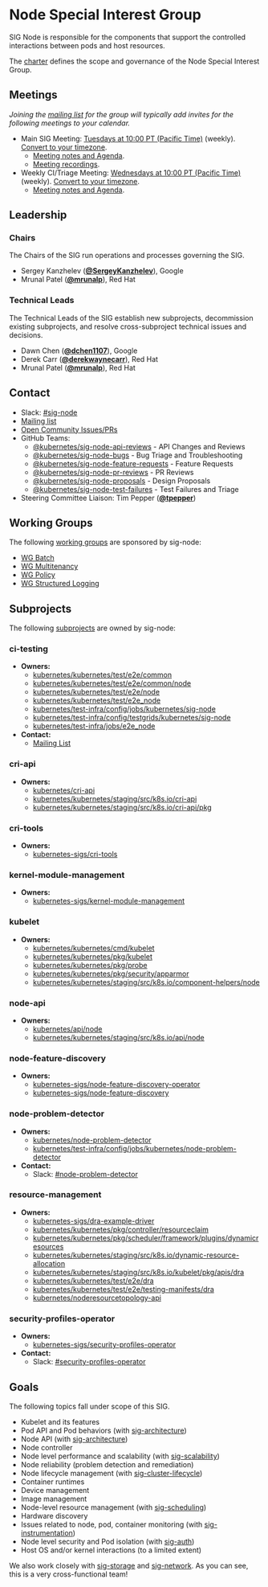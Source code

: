 <!---
This is an autogenerated file!

Please do not edit this file directly, but instead make changes to the
sigs.yaml file in the project root.

To understand how this file is generated, see https://git.k8s.io/community/generator/README.md
--->
# Node Special Interest Group

SIG Node is responsible for the components that support the controlled interactions between pods and host resources.

The [charter](charter.md) defines the scope and governance of the Node Special Interest Group.

## Meetings
*Joining the [mailing list](https://groups.google.com/forum/#!forum/kubernetes-sig-node) for the group will typically add invites for the following meetings to your calendar.*
* Main SIG Meeting: [Tuesdays at 10:00 PT (Pacific Time)](https://zoom.us/j/4799874685) (weekly). [Convert to your timezone](http://www.thetimezoneconverter.com/?t=10:00&tz=PT%20%28Pacific%20Time%29).
  * [Meeting notes and Agenda](https://docs.google.com/document/d/1Ne57gvidMEWXR70OxxnRkYquAoMpt56o75oZtg-OeBg/edit?usp=sharing).
  * [Meeting recordings](https://www.youtube.com/playlist?list=PL69nYSiGNLP1wJPj5DYWXjiArF-MJ5fNG).
* Weekly CI/Triage Meeting: [Wednesdays at 10:00 PT (Pacific Time)](https://zoom.us/j/4799874685) (weekly). [Convert to your timezone](http://www.thetimezoneconverter.com/?t=10:00&tz=PT%20%28Pacific%20Time%29).
  * [Meeting notes and Agenda](https://docs.google.com/document/d/1fb-ugvgdSVIkkuJ388_nhp2pBTy_4HEVg5848Xy7n5U/edit).

## Leadership

### Chairs
The Chairs of the SIG run operations and processes governing the SIG.

* Sergey Kanzhelev (**[@SergeyKanzhelev](https://github.com/SergeyKanzhelev)**), Google
* Mrunal Patel (**[@mrunalp](https://github.com/mrunalp)**), Red Hat

### Technical Leads
The Technical Leads of the SIG establish new subprojects, decommission existing
subprojects, and resolve cross-subproject technical issues and decisions.

* Dawn Chen (**[@dchen1107](https://github.com/dchen1107)**), Google
* Derek Carr (**[@derekwaynecarr](https://github.com/derekwaynecarr)**), Red Hat
* Mrunal Patel (**[@mrunalp](https://github.com/mrunalp)**), Red Hat

## Contact
- Slack: [#sig-node](https://kubernetes.slack.com/messages/sig-node)
- [Mailing list](https://groups.google.com/forum/#!forum/kubernetes-sig-node)
- [Open Community Issues/PRs](https://github.com/kubernetes/community/labels/sig%2Fnode)
- GitHub Teams:
    - [@kubernetes/sig-node-api-reviews](https://github.com/orgs/kubernetes/teams/sig-node-api-reviews) - API Changes and Reviews
    - [@kubernetes/sig-node-bugs](https://github.com/orgs/kubernetes/teams/sig-node-bugs) - Bug Triage and Troubleshooting
    - [@kubernetes/sig-node-feature-requests](https://github.com/orgs/kubernetes/teams/sig-node-feature-requests) - Feature Requests
    - [@kubernetes/sig-node-pr-reviews](https://github.com/orgs/kubernetes/teams/sig-node-pr-reviews) - PR Reviews
    - [@kubernetes/sig-node-proposals](https://github.com/orgs/kubernetes/teams/sig-node-proposals) - Design Proposals
    - [@kubernetes/sig-node-test-failures](https://github.com/orgs/kubernetes/teams/sig-node-test-failures) - Test Failures and Triage
- Steering Committee Liaison: Tim Pepper (**[@tpepper](https://github.com/tpepper)**)

## Working Groups

The following [working groups][working-group-definition] are sponsored by sig-node:
* [WG Batch](/wg-batch)
* [WG Multitenancy](/wg-multitenancy)
* [WG Policy](/wg-policy)
* [WG Structured Logging](/wg-structured-logging)


## Subprojects

The following [subprojects][subproject-definition] are owned by sig-node:
### ci-testing
- **Owners:**
  - [kubernetes/kubernetes/test/e2e/common](https://github.com/kubernetes/kubernetes/blob/master/test/e2e/common/OWNERS)
  - [kubernetes/kubernetes/test/e2e/common/node](https://github.com/kubernetes/kubernetes/blob/master/test/e2e/common/node/OWNERS)
  - [kubernetes/kubernetes/test/e2e/node](https://github.com/kubernetes/kubernetes/blob/master/test/e2e/node/OWNERS)
  - [kubernetes/kubernetes/test/e2e_node](https://github.com/kubernetes/kubernetes/blob/master/test/e2e_node/OWNERS)
  - [kubernetes/test-infra/config/jobs/kubernetes/sig-node](https://github.com/kubernetes/test-infra/blob/master/config/jobs/kubernetes/sig-node/OWNERS)
  - [kubernetes/test-infra/config/testgrids/kubernetes/sig-node](https://github.com/kubernetes/test-infra/blob/master/config/testgrids/kubernetes/sig-node/OWNERS)
  - [kubernetes/test-infra/jobs/e2e_node](https://github.com/kubernetes/test-infra/blob/master/jobs/e2e_node/OWNERS)
- **Contact:**
  - [Mailing List](https://groups.google.com/g/kubernetes-sig-node-test-failures)
### cri-api
- **Owners:**
  - [kubernetes/cri-api](https://github.com/kubernetes/cri-api/blob/master/OWNERS)
  - [kubernetes/kubernetes/staging/src/k8s.io/cri-api](https://github.com/kubernetes/kubernetes/blob/master/staging/src/k8s.io/cri-api/OWNERS)
  - [kubernetes/kubernetes/staging/src/k8s.io/cri-api/pkg](https://github.com/kubernetes/kubernetes/blob/master/staging/src/k8s.io/cri-api/pkg/OWNERS)
### cri-tools
- **Owners:**
  - [kubernetes-sigs/cri-tools](https://github.com/kubernetes-sigs/cri-tools/blob/master/OWNERS)
### kernel-module-management
- **Owners:**
  - [kubernetes-sigs/kernel-module-management](https://github.com/kubernetes-sigs/kernel-module-management/blob/main/OWNERS)
### kubelet
- **Owners:**
  - [kubernetes/kubernetes/cmd/kubelet](https://github.com/kubernetes/kubernetes/blob/master/cmd/kubelet/OWNERS)
  - [kubernetes/kubernetes/pkg/kubelet](https://github.com/kubernetes/kubernetes/blob/master/pkg/kubelet/OWNERS)
  - [kubernetes/kubernetes/pkg/probe](https://github.com/kubernetes/kubernetes/blob/master/pkg/probe/OWNERS)
  - [kubernetes/kubernetes/pkg/security/apparmor](https://github.com/kubernetes/kubernetes/blob/master/pkg/security/apparmor/OWNERS)
  - [kubernetes/kubernetes/staging/src/k8s.io/component-helpers/node](https://github.com/kubernetes/kubernetes/blob/master/staging/src/k8s.io/component-helpers/node/OWNERS)
### node-api
- **Owners:**
  - [kubernetes/api/node](https://github.com/kubernetes/api/blob/master/node/OWNERS)
  - [kubernetes/kubernetes/staging/src/k8s.io/api/node](https://github.com/kubernetes/kubernetes/blob/master/staging/src/k8s.io/api/node/OWNERS)
### node-feature-discovery
- **Owners:**
  - [kubernetes-sigs/node-feature-discovery-operator](https://github.com/kubernetes-sigs/node-feature-discovery-operator/blob/master/OWNERS)
  - [kubernetes-sigs/node-feature-discovery](https://github.com/kubernetes-sigs/node-feature-discovery/blob/master/OWNERS)
### node-problem-detector
- **Owners:**
  - [kubernetes/node-problem-detector](https://github.com/kubernetes/node-problem-detector/blob/master/OWNERS)
  - [kubernetes/test-infra/config/jobs/kubernetes/node-problem-detector](https://github.com/kubernetes/test-infra/blob/master/config/jobs/kubernetes/node-problem-detector/OWNERS)
- **Contact:**
  - Slack: [#node-problem-detector](https://kubernetes.slack.com/messages/node-problem-detector)
### resource-management
- **Owners:**
  - [kubernetes-sigs/dra-example-driver](https://github.com/kubernetes-sigs/dra-example-driver/blob/main/OWNERS)
  - [kubernetes/kubernetes/pkg/controller/resourceclaim](https://github.com/kubernetes/kubernetes/blob/master/pkg/controller/resourceclaim/OWNERS)
  - [kubernetes/kubernetes/pkg/scheduler/framework/plugins/dynamicresources](https://github.com/kubernetes/kubernetes/blob/master/pkg/scheduler/framework/plugins/dynamicresources/OWNERS)
  - [kubernetes/kubernetes/staging/src/k8s.io/dynamic-resource-allocation](https://github.com/kubernetes/kubernetes/blob/master/staging/src/k8s.io/dynamic-resource-allocation/OWNERS)
  - [kubernetes/kubernetes/staging/src/k8s.io/kubelet/pkg/apis/dra](https://github.com/kubernetes/kubernetes/blob/master/staging/src/k8s.io/kubelet/pkg/apis/dra/OWNERS)
  - [kubernetes/kubernetes/test/e2e/dra](https://github.com/kubernetes/kubernetes/blob/master/test/e2e/dra/OWNERS)
  - [kubernetes/kubernetes/test/e2e/testing-manifests/dra](https://github.com/kubernetes/kubernetes/blob/master/test/e2e/testing-manifests/dra/OWNERS)
  - [kubernetes/noderesourcetopology-api](https://github.com/kubernetes/noderesourcetopology-api/blob/master/OWNERS)
### security-profiles-operator
- **Owners:**
  - [kubernetes-sigs/security-profiles-operator](https://github.com/kubernetes-sigs/security-profiles-operator/blob/main/OWNERS)
- **Contact:**
  - Slack: [#security-profiles-operator](https://kubernetes.slack.com/messages/security-profiles-operator)

[subproject-definition]: https://github.com/kubernetes/community/blob/master/governance.md#subprojects
[working-group-definition]: https://github.com/kubernetes/community/blob/master/governance.md#working-groups
<!-- BEGIN CUSTOM CONTENT -->
## Goals

The following topics fall under scope of this SIG.

- Kubelet and its features
- Pod API and Pod behaviors (with [sig-architecture](../sig-architecture))
- Node API (with [sig-architecture](../sig-architecture))
- Node controller
- Node level performance and scalability (with [sig-scalability](../sig-scalability))
- Node reliability (problem detection and remediation)
- Node lifecycle management (with [sig-cluster-lifecycle](../sig-cluster-lifecycle))
- Container runtimes
- Device management
- Image management
- Node-level resource management (with [sig-scheduling](../sig-scheduling))
- Hardware discovery
- Issues related to node, pod, container monitoring (with [sig-instrumentation](../sig-instrumentation))
- Node level security and Pod isolation (with [sig-auth](../sig-auth))
- Host OS and/or kernel interactions (to a limited extent)

We also work closely with [sig-storage](../sig-storage) and [sig-network](../sig-network). As you can see, this is a very cross-functional team!
<!-- END CUSTOM CONTENT -->
